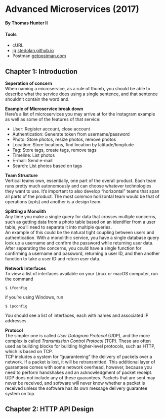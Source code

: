 # Advanced Microservices (2017)  
__By Thomas Hunter II__   

#### Tools  
* cURL
* jq [stedolan.github.io](stedolan.github.io/jq)
* Postman [getpostman.com](getpostman.com)

## Chapter 1: Introduction
__Seperation of concern__   
When naming a microservice, as a rule of thumb, you should be able to describe what the service does using a single sentence, and that sentence shouldn’t contain the word and.  

__Example of Microservice break down__  
Here’s a list of microservices you may arrive at for the Instagram example as well as some of the features of that service:
* User: Register account, close account
* Authentication: Generate token from username/password
* Photo: Store photos, resize photos, remove photos
* Location: Store locations, find location by latitude/longitude
* Tag: Store tags, create tags, remove tags
* Timeline: List photos
* E-mail: Send e-mail
* Search: List photos based on tags


__Team Structure__   
Vertical teams own, essentially, one part of the overall product. Each team runs pretty much autonomously and can choose whatever technologies they want to use. It’s important to also develop “horizontal” teams that span all parts of the product. The most common horizontal team would be that of operations (opts) and another is a design team.  

__Splitting a Monolith__  
Any time you make a single query for data that crosses multiple concerns, such as getting data from a photo table based on an identifier from a user table, you’ll need to separate it into multiple queries.  
An example of this could be the natural tight coupling between users and authentication. With a monolithic service, you have a single database query look up a username and confirm the password while returning user data. After separating the concerns, you could have a single function for confirming a username and password, returning a user ID, and then another function to take a user ID and return user data.  

__Network Interfaces__  
To view a list of interfaces available on your Linux or macOS computer, run the command
```
$ ifconfig
```  
if you’re using Windows, run
```
$ ipconfig
```  
You should see a list of interfaces, each with names and associated IP addresses.

__Protocol__  
The simpler one is called _User Datagram Protocol_ (UDP), and the more complex is called _Transmission Control Protocol_ (TCP). These are often used as building blocks for building higher-level protocols, such as HTTP, which is based on TCP.  
TCP includes a system for “guaranteeing” the delivery of packets over a network. If a packet is lost, it will be retransmitted.
This additional layer of guarantees comes with some network overhead, however, because you need to perform handshakes and an acknowledgment of packet receipt.
UDP does not include any of these guarantees. Packets that are sent may never be received, and software will never know whether a packet is received unless the software has its own message delivery guarantee system on top.  

## Chapter 2:  HTTP API Design
